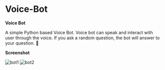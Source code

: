 # Voice-Bot

**Voice Bot**

A simple Python based Voice Bot. Voice bot can speak and interact with user through the voice. If you ask a random question, the bot will answer to your question. :robot:	


**Screenshot**


![bot1](https://user-images.githubusercontent.com/52861859/115128964-654fb280-a003-11eb-9a0f-e5c7073b00bf.PNG) ![bot2](https://user-images.githubusercontent.com/52861859/115128966-67b20c80-a003-11eb-97fe-bd2f9f4de051.PNG)
